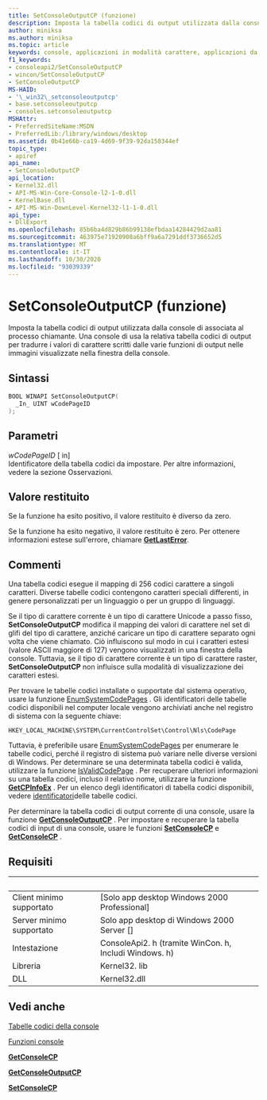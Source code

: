 ```yaml
---
title: SetConsoleOutputCP (funzione)
description: Imposta la tabella codici di output utilizzata dalla console di associata al processo chiamante.
author: miniksa
ms.author: miniksa
ms.topic: article
keywords: console, applicazioni in modalità carattere, applicazioni da riga di comando, applicazioni di terminale, api della console
f1_keywords:
- consoleapi2/SetConsoleOutputCP
- wincon/SetConsoleOutputCP
- SetConsoleOutputCP
MS-HAID:
- '\_win32\_setconsoleoutputcp'
- base.setconsoleoutputcp
- consoles.setconsoleoutputcp
MSHAttr:
- PreferredSiteName:MSDN
- PreferredLib:/library/windows/desktop
ms.assetid: 0b41e66b-ca19-4d69-9f39-92da158344ef
topic_type:
- apiref
api_name:
- SetConsoleOutputCP
api_location:
- Kernel32.dll
- API-MS-Win-Core-Console-l2-1-0.dll
- KernelBase.dll
- API-MS-Win-DownLevel-Kernel32-l1-1-0.dll
api_type:
- DllExport
ms.openlocfilehash: 85b6ba4d829b86b99138efbdaa14284429d2aa81
ms.sourcegitcommit: 463975e71920908a6bff9a6a7291ddf3736652d5
ms.translationtype: MT
ms.contentlocale: it-IT
ms.lasthandoff: 10/30/2020
ms.locfileid: "93039339"
---
```

# <a name="setconsoleoutputcp-function"></a>SetConsoleOutputCP (funzione)

Imposta la tabella codici di output utilizzata dalla console di associata al processo chiamante. Una console di usa la relativa tabella codici di output per tradurre i valori di carattere scritti dalle varie funzioni di output nelle immagini visualizzate nella finestra della console.

## <a name="syntax"></a>Sintassi

```C
BOOL WINAPI SetConsoleOutputCP(
  _In_ UINT wCodePageID
);
```

## <a name="parameters"></a>Parametri

*wCodePageID* \[ in\]  
Identificatore della tabella codici da impostare. Per altre informazioni, vedere la sezione Osservazioni.

## <a name="return-value"></a>Valore restituito

Se la funzione ha esito positivo, il valore restituito è diverso da zero.

Se la funzione ha esito negativo, il valore restituito è zero. Per ottenere informazioni estese sull'errore, chiamare [**GetLastError**](https://msdn.microsoft.com/library/windows/desktop/ms679360).

## <a name="remarks"></a>Commenti

Una tabella codici esegue il mapping di 256 codici carattere a singoli caratteri. Diverse tabelle codici contengono caratteri speciali differenti, in genere personalizzati per un linguaggio o per un gruppo di linguaggi.

Se il tipo di carattere corrente è un tipo di carattere Unicode a passo fisso, **SetConsoleOutputCP** modifica il mapping dei valori di carattere nel set di glifi del tipo di carattere, anziché caricare un tipo di carattere separato ogni volta che viene chiamato. Ciò influiscono sul modo in cui i caratteri estesi (valore ASCII maggiore di 127) vengono visualizzati in una finestra della console. Tuttavia, se il tipo di carattere corrente è un tipo di carattere raster, **SetConsoleOutputCP** non influisce sulla modalità di visualizzazione dei caratteri estesi.

Per trovare le tabelle codici installate o supportate dal sistema operativo, usare la funzione [EnumSystemCodePages](https://go.microsoft.com/fwlink/p/?linkid=178051) . Gli identificatori delle tabelle codici disponibili nel computer locale vengono archiviati anche nel registro di sistema con la seguente chiave:

`HKEY_LOCAL_MACHINE\SYSTEM\CurrentControlSet\Control\Nls\CodePage`

Tuttavia, è preferibile usare [EnumSystemCodePages](https://go.microsoft.com/fwlink/p/?linkid=178051) per enumerare le tabelle codici, perché il registro di sistema può variare nelle diverse versioni di Windows.
Per determinare se una determinata tabella codici è valida, utilizzare la funzione [IsValidCodePage](https://go.microsoft.com/fwlink/p/?linkid=178053) . Per recuperare ulteriori informazioni su una tabella codici, incluso il relativo nome, utilizzare la funzione [**GetCPInfoEx**](https://msdn.microsoft.com/library/windows/desktop/dd318081) . Per un elenco degli identificatori di tabella codici disponibili, vedere [identificatori](https://msdn.microsoft.com/library/windows/desktop/dd317756)delle tabelle codici.

Per determinare la tabella codici di output corrente di una console, usare la funzione [**GetConsoleOutputCP**](getconsoleoutputcp.md) . Per impostare e recuperare la tabella codici di input di una console, usare le funzioni [**SetConsoleCP**](setconsolecp.md) e [**GetConsoleCP**](getconsolecp.md) .

## <a name="requirements"></a>Requisiti

| &nbsp; | &nbsp; |
|-|-|
| Client minimo supportato | \[Solo app desktop Windows 2000 Professional\] |
| Server minimo supportato | Solo app desktop di Windows 2000 Server \[\] |
| Intestazione | ConsoleApi2. h (tramite WinCon. h, Includi Windows. h) |
| Libreria | Kernel32. lib |
| DLL | Kernel32.dll |

## <a name="see-also"></a>Vedi anche

[Tabelle codici della console](console-code-pages.md)

[Funzioni console](console-functions.md)

[**GetConsoleCP**](getconsolecp.md)

[**GetConsoleOutputCP**](getconsoleoutputcp.md)

[**SetConsoleCP**](setconsolecp.md)

